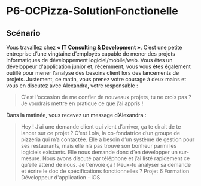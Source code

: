 # P6-OCPizza-SolutionFonctionelle

## Scénario
Vous travaillez chez **« IT Consulting & Development »**. C’est une petite entreprise d’une vingtaine d’employés capable de mener des projets informatiques de développement logiciel/mobile/web. Vous êtes un développeur d'application junior et, récemment, vous vous êtes également outillé pour mener l’analyse des besoins client lors des lancements de projets. Justement, ce matin, vous prenez votre courage à deux mains et vous en discutez avec Alexandra, votre responsable :

>C'est l’occasion de me confier de nouveaux projets, tu ne crois pas ? Je voudrais mettre en pratique ce que j’ai appris !

Dans la matinée, vous recevez un message d’Alexandra :

>Hey ! J’ai une demande client qui vient d’arriver, ça te dirait de te lancer sur ce projet ? C’est Lola, la co-fondatrice d’un groupe de pizzeria qui m’a contactée. Elle a besoin d’un système de gestion pour ses restaurants, mais elle n’a pas trouvé son bonheur parmi les logiciels existants. Elle nous demande donc d’en développer un sur-mesure. Nous avons discuté par téléphone et j’ai listé rapidement ce qu’elle attend de nous. Je t’envoie ça ! Peux-tu analyser sa demande et écrire le doc de spécifications fonctionnelles ?
Projet 6 Formation Développeur d'application - iOS
